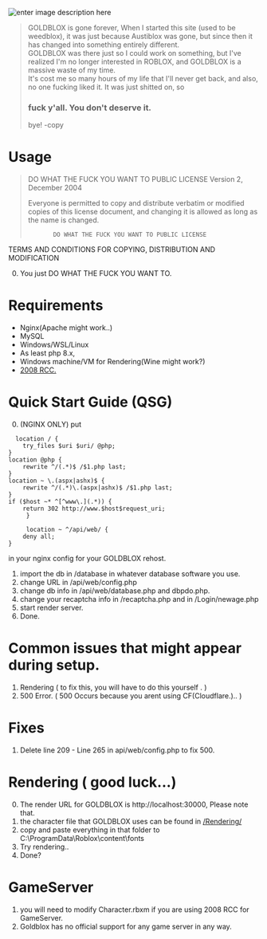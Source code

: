 


![enter image description here](https://raw.githubusercontent.com/miikart/rbx09-latest/refs/heads/main-src/images/GOLDBLOX.png)



> GOLDBLOX is gone forever,  When I started this site (used to be weedblox), it was just because Austiblox was gone, but since then it has changed into something entirely different. <br> GOLDBLOX was there just so I could work on something, but I've realized I'm no longer interested in ROBLOX, and GOLDBLOX is a massive waste of my time.<br> It's cost me so many hours of my life that I'll never get back, and also, no one fucking liked it. It was just shitted on, so <br><h3 ><b>fuck y'all. You don't deserve it.</b></h3>
bye! -copy<br>
# Usage
> 
> DO WHAT THE FUCK YOU WANT TO PUBLIC LICENSE
>                    Version 2, December 2004  
> 
> Everyone is permitted to copy and distribute verbatim or modified
> copies of this license document, and changing it is allowed as long as
> the name is changed.
>  
>            DO WHAT THE FUCK YOU WANT TO PUBLIC LICENSE

  TERMS AND CONDITIONS FOR COPYING, DISTRIBUTION AND MODIFICATION

 0. You just DO WHAT THE FUCK YOU WANT TO.


# Requirements
 - Nginx(Apache might work..)
 - MySQL
 - Windows/WSL/Linux
 - As least php 8.x,
 - Windows machine/VM for Rendering(Wine might work?)
 - [2008 RCC.](https://archive.robloxopolis.com/files//Clients/RBXGS)

# Quick Start Guide (QSG)
0.  (NGINX ONLY) put  
>  

      location / {
        try_files $uri $uri/ @php;
    }
    location @php {
        rewrite ^/(.*)$ /$1.php last;
    }
    location ~ \.(aspx|ashx)$ {
        rewrite ^/(.*)\.(aspx|ashx)$ /$1.php last;
    }
    if ($host ~* ^[^www\.](.*)) {
        return 302 http://www.$host$request_uri;
         }
         
         location ~ ^/api/web/ {
        deny all;
    }
         
in your nginx config for your GOLDBLOX rehost.

 1. import the db in /database in whatever database software you use.
 2. change URL in /api/web/config.php
 3. change db info in /api/web/database.php and dbpdo.php.
 4. change your recaptcha info in /recaptcha.php and in /Login/newage.php
 5. start render server.
 6. Done.
# Common issues that might appear during setup.
1. Rendering ( to fix this, you will have to do this yourself . )
2. 500 Error. ( 500 Occurs because you arent using CF(Cloudflare.).. )
# Fixes
1. Delete line 209 - Line 265 in api/web/config.php to fix 500.
 # Rendering ( good luck...)
0. The render URL for GOLDBLOX is http://localhost:30000, Please note that.
1. the character file that GOLDBLOX uses  can be found in [/Rendering/](https://github.com/miikart/rbx09-latest/tree/main-src/Rendering)
2. copy and paste everything in that folder to C:\ProgramData\Roblox\content\fonts 
3. Try rendering..
4. Done?
# GameServer
1. you will need to modify Character.rbxm if you are using 2008 RCC for GameServer.
2. Goldblox has no official support for any game server in any way. 


